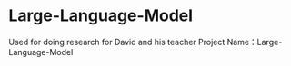 # Large-Language-Model
Used for doing research for David and his teacher 
Project Name：Large-Language-Model
